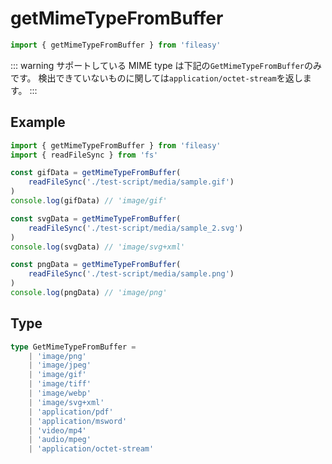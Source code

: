 # getMimeTypeFromBuffer

```ts
import { getMimeTypeFromBuffer } from 'fileasy'
```

::: warning
サポートしている MIME type は下記の`GetMimeTypeFromBuffer`のみです。
検出できていないものに関しては`application/octet-stream`を返します。
:::

## Example​

```ts
import { getMimeTypeFromBuffer } from 'fileasy'
import { readFileSync } from 'fs'

const gifData = getMimeTypeFromBuffer(
	readFileSync('./test-script/media/sample.gif')
)
console.log(gifData) // 'image/gif'

const svgData = getMimeTypeFromBuffer(
	readFileSync('./test-script/media/sample_2.svg')
)
console.log(svgData) // 'image/svg+xml'

const pngData = getMimeTypeFromBuffer(
	readFileSync('./test-script/media/sample.png')
)
console.log(pngData) // 'image/png'
```

## Type

```ts
type GetMimeTypeFromBuffer =
	| 'image/png'
	| 'image/jpeg'
	| 'image/gif'
	| 'image/tiff'
	| 'image/webp'
	| 'image/svg+xml'
	| 'application/pdf'
	| 'application/msword'
	| 'video/mp4'
	| 'audio/mpeg'
	| 'application/octet-stream'
```
